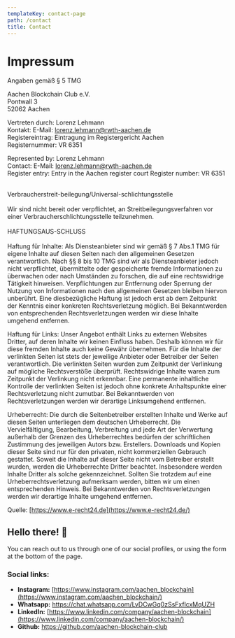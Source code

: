 ```yaml
---
templateKey: contact-page
path: /contact
title: Contact
---
```

# Impressum

Angaben gemäß § 5 TMG

A﻿achen Blockchain Club e.V.\
Pontwall 3\
52062 Aachen

Vertreten durch: Lorenz Lehmann\
Kontakt: E-Mail: [lorenz.lehmann@rwth-aachen.de](mailto:lorenz.lehmann@rwth-aachen.de)\
Registereintrag: Eintragung im Registergericht Aachen\
Registernummer: VR 6351

Represented by: Lorenz Lehmann\
Contact: E-Mail: [lorenz.lehmann@rwth-aachen.de](mailto:lorenz.lehmann@rwth-aachen.de)\
Register entry: Entry in the Aachen register court
Register number: VR 6351

\
Verbraucherstreit-beilegung/Universal-schlichtungsstelle\
\
Wir sind nicht bereit oder verpflichtet, an Streitbeilegungsverfahren vor einer Verbraucherschlichtungsstelle teilzunehmen.\
\
HAFTUNGSAUS-SCHLUSS\
\
Haftung für Inhalte: Als Diensteanbieter sind wir gemäß § 7 Abs.1 TMG für eigene Inhalte auf diesen Seiten nach den allgemeinen Gesetzen verantwortlich. Nach §§ 8 bis 10 TMG sind wir als Diensteanbieter jedoch nicht verpflichtet, übermittelte oder gespeicherte fremde Informationen zu überwachen oder nach Umständen zu forschen, die auf eine rechtswidrige Tätigkeit hinweisen. Verpflichtungen zur Entfernung oder Sperrung der Nutzung von Informationen nach den allgemeinen Gesetzen bleiben hiervon unberührt. Eine diesbezügliche Haftung ist jedoch erst ab dem Zeitpunkt der Kenntnis einer konkreten Rechtsverletzung möglich. Bei Bekanntwerden von entsprechenden Rechtsverletzungen werden wir diese Inhalte umgehend entfernen.

Haftung für Links: Unser Angebot enthält Links zu externen Websites Dritter, auf deren Inhalte wir keinen Einfluss haben. Deshalb können wir für diese fremden Inhalte auch keine Gewähr übernehmen. Für die Inhalte der verlinkten Seiten ist stets der jeweilige Anbieter oder Betreiber der Seiten verantwortlich. Die verlinkten Seiten wurden zum Zeitpunkt der Verlinkung auf mögliche Rechtsverstöße überprüft. Rechtswidrige Inhalte waren zum Zeitpunkt der Verlinkung nicht erkennbar. Eine permanente inhaltliche Kontrolle der verlinkten Seiten ist jedoch ohne konkrete Anhaltspunkte einer Rechtsverletzung nicht zumutbar. Bei Bekanntwerden von Rechtsverletzungen werden wir derartige Linksumgehend entfernen.

Urheberrecht: Die durch die Seitenbetreiber erstellten Inhalte und Werke auf diesen Seiten unterliegen dem deutschen Urheberrecht. Die Vervielfältigung, Bearbeitung, Verbreitung und jede Art der Verwertung außerhalb der Grenzen des Urheberrechtes bedürfen der schriftlichen Zustimmung des jeweiligen Autors bzw. Erstellers. Downloads und Kopien dieser Seite sind nur für den privaten, nicht kommerziellen Gebrauch gestattet. Soweit die Inhalte auf dieser Seite nicht vom Betreiber erstellt wurden, werden die Urheberrechte Dritter beachtet. Insbesondere werden Inhalte Dritter als solche gekennzeichnet. Sollten Sie trotzdem auf eine Urheberrechtsverletzung aufmerksam werden, bitten wir um einen entsprechenden Hinweis. Bei Bekanntwerden von Rechtsverletzungen werden wir derartige Inhalte umgehend entfernen.

Quelle: [https://www.e-recht24.de](https://www.e-recht24.de/)



## **Hello there! 👋**

Y﻿ou can reach out to us through one of our social profiles, or using the form at the bottom of the page.

### S﻿ocial links:

* **I﻿nstagram:** [https://www.instagram.com/aachen_blockchain](https://www.instagram.com/aachen_blockchain/)
* **W﻿hatsapp:** <https://chat.whatsapp.com/LvDCwGq0zSsFxflcxMqUZH>
* **L﻿inkedIn:** [https://www.linkedin.com/company/aachen-blockchain](https://www.linkedin.com/company/aachen-blockchain/)
* **G﻿ithub:** <https://github.com/aachen-blockchain-club>